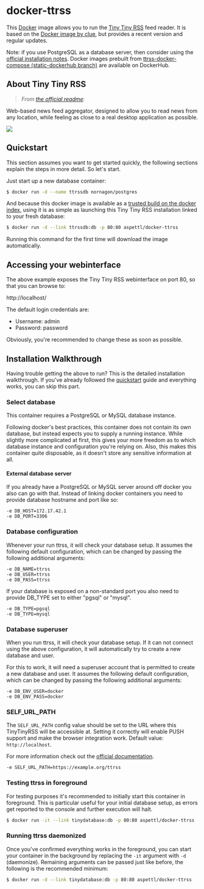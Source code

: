 # docker-ttrss

This [Docker](https://www.docker.com) image allows you to run the [Tiny Tiny RSS](https://tt-rss.org) feed reader.
It is based on the [Docker image by clue](https://github.com/clue/docker-ttrss), but provides
a recent version and regular updates.

Note: if you use PostgreSQL as a database server, then consider using the [official installation notes](https://tt-rss.org/wiki/InstallationNotes).
Docker images prebuilt from [ttrss-docker-compose (static-dockerhub branch)](https://git.tt-rss.org/fox/ttrss-docker-compose/src/static-dockerhub)
are available on DockerHub.

## About Tiny Tiny RSS

> *From [the official readme](https://git.tt-rss.org/fox/tt-rss/src/master/README.md):*

Web-based news feed aggregator, designed to allow you to read news from any location, while
feeling as close to a real desktop application as possible.

![](https://tt-rss.org/images/17.12/shot_3pane.png)

## Quickstart

This section assumes you want to get started quickly, the following sections explain the
steps in more detail. So let's start.

Just start up a new database container:

```bash
$ docker run -d --name ttrssdb nornagon/postgres
```

And because this docker image is available as a [trusted build on the docker index](https://hub.docker.com/r/aspettl/docker-ttrss/),
using it is as simple as launching this Tiny Tiny RSS installation linked to your fresh database:

```bash
$ docker run -d --link ttrssdb:db -p 80:80 aspettl/docker-ttrss
```

Running this command for the first time will download the image automatically.

## Accessing your webinterface

The above example exposes the Tiny Tiny RSS webinterface on port 80, so that you can browse to:

http://localhost/

The default login credentials are:

* Username: admin
* Password: password

Obviously, you're recommended to change these as soon as possible.

## Installation Walkthrough

Having trouble getting the above to run?
This is the detailed installation walkthrough.
If you've already followed the [quickstart](#quickstart) guide and everything works, you can skip this part.

### Select database

This container requires a PostgreSQL or MySQL database instance.

Following docker's best practices, this container does not contain its own database,
but instead expects you to supply a running instance.
While slightly more complicated at first, this gives your more freedom as to which
database instance and configuration you're relying on.
Also, this makes this container quite disposable, as it doesn't store any sensitive
information at all.

#### External database server

If you already have a PostgreSQL or MySQL server around off docker you also can go with that.
Instead of linking docker containers you need to provide database hostname and port like so:

```
-e DB_HOST=172.17.42.1
-e DB_PORT=3306
```

### Database configuration

Whenever your run ttrss, it will check your database setup. It assumes the following
default configuration, which can be changed by passing the following additional arguments:

```
-e DB_NAME=ttrss
-e DB_USER=ttrss
-e DB_PASS=ttrss
```

If your database is exposed on a non-standard port you also need to provide DB_TYPE set
to either "pgsql" or "mysql".

```
-e DB_TYPE=pgsql
-e DB_TYPE=mysql
```

### Database superuser

When you run ttrss, it will check your database setup. If it can not connect using the above
configuration, it will automatically try to create a new database and user.

For this to work, it will need a superuser account that is permitted to create a new database
and user. It assumes the following default configuration, which can be changed by passing the
following additional arguments:

```
-e DB_ENV_USER=docker
-e DB_ENV_PASS=docker
```

### SELF_URL_PATH

The `SELF_URL_PATH` config value should be set to the URL where this TinyTinyRSS
will be accessible at. Setting it correctly will enable PUSH support and make
the browser integration work. Default value: `http://localhost`.

For more information check out the [official documentation](https://github.com/gothfox/Tiny-Tiny-RSS/blob/master/config.php-dist#L22).

```
-e SELF_URL_PATH=https://example.org/ttrss
```

### Testing ttrss in foreground

For testing purposes it's recommended to initially start this container in foreground.
This is particular useful for your initial database setup, as errors get reported to
the console and further execution will halt.

```bash
$ docker run -it --link tinydatabase:db -p 80:80 aspettl/docker-ttrss
```

### Running ttrss daemonized

Once you've confirmed everything works in the foreground, you can start your container
in the background by replacing the `-it` argument with `-d` (daemonize).
Remaining arguments can be passed just like before, the following is the recommended
minimum:

```bash
$ docker run -d --link tinydatabase:db -p 80:80 aspettl/docker-ttrss
```
